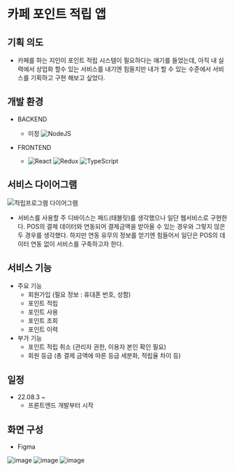 # 카페 포인트 적립 앱



## 기획 의도

- 카페를 하는 지인이 포인트 적립 시스템이 필요하다는 얘기를 들었는데, 아직 내 실력에서 상업화 할수 있는 서비스를 내기엔 힘들지만 내가 할 수 있는 수준에서 서비스를 기획하고 구현 해보고 싶었다.

## 개발 환경

- BACKEND

  - 미정 ![NodeJS](https://img.shields.io/badge/node.js-6DA55F?style=for-the-badge&logo=node.js&logoColor=white)

- FRONTEND
  - ![React](https://img.shields.io/badge/react-%2320232a.svg?style=for-the-badge&logo=react&logoColor=%2361DAFB) ![Redux](https://img.shields.io/badge/redux-%23593d88.svg?style=for-the-badge&logo=redux&logoColor=white) ![TypeScript](https://img.shields.io/badge/typescript-%23007ACC.svg?style=for-the-badge&logo=typescript&logoColor=white)

## 서비스 다이어그램

![적립프로그램 다이어그램](https://user-images.githubusercontent.com/96227239/182618073-b1807b63-77f2-4e01-8080-f9f854f10ff0.png)

- 서비스를 사용할 주 디바이스는 패드(태블릿)를 생각했으나 일단 웹서비스로 구현한다. POS의 결제 데이터와 연동되어 결제금액을 받아올 수 있는 경우와 그렇지 않은 두 경우를 생각했다. 하지만 연동 유무의 정보를 얻기엔 힘들어서 일단은 POS의 데이터 연동 없이 서비스를 구축하고자 한다.

## 서비스 기능

- 주요 기능
  - 회원가입 (필요 정보 : 휴대폰 번호, 성함)
  - 포인트 적립
  - 포인트 사용
  - 포인트 조회
  - 포인트 이력
- 부가 기능
  - 포인트 적립 취소 (관리자 권한, 이용자 본인 확인 필요)
  - 회원 등급 (총 결제 금액에 따른 등급 세분화, 적립율 차이 등)

## 일정

- 22.08.3 ~
  - 프론트엔드 개발부터 시작

## 화면 구성

- Figma

![image](https://user-images.githubusercontent.com/96227239/182629256-cf92e4c1-0090-47b2-a28f-5dba4e9abfe9.png)
![image](https://user-images.githubusercontent.com/96227239/182629335-8234a1c8-4b07-421d-bfcc-6d93763e99ec.png) 
![image](https://user-images.githubusercontent.com/96227239/182850167-c7b1f6cb-d408-4251-b83c-dcbb528adc30.png)

